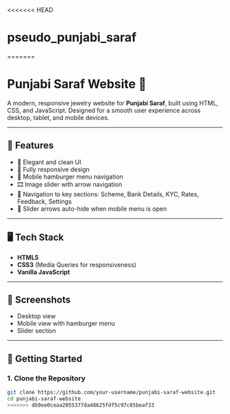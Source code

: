 <<<<<<< HEAD
# pseudo_punjabi_saraf
=======
# Punjabi Saraf Website 💍

A modern, responsive jewelry website for **Punjabi Saraf**, built using HTML, CSS, and JavaScript. Designed for a smooth user experience across desktop, tablet, and mobile devices.

---

## 🌟 Features

- 💎 Elegant and clean UI
- 📱 Fully responsive design
- 🍔 Mobile hamburger menu navigation
- 🎞️ Image slider with arrow navigation
- 🧭 Navigation to key sections: Scheme, Bank Details, KYC, Rates, Feedback, Settings
- 🔄 Slider arrows auto-hide when mobile menu is open

---

## 🖥️ Tech Stack

- **HTML5**
- **CSS3** (Media Queries for responsiveness)
- **Vanilla JavaScript**

---

## 📸 Screenshots


- Desktop view
- Mobile view with hamburger menu
- Slider section

---

## 🚀 Getting Started

### 1. Clone the Repository

```bash
git clone https://github.com/your-username/punjabi-saraf-website.git
cd punjabi-saraf-website
>>>>>>> db9ee0ceaa2055377da48625fdf5c97c85beaf33
